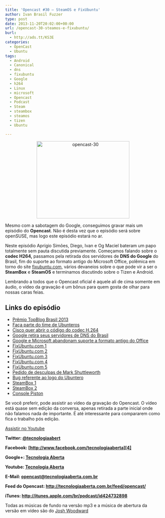 ```yaml
---
title: 'Opencast #30 – SteamOS e FixUbuntu'
author: Ivan Brasil Fuzzer
type: post
date: 2013-11-20T20:02:00+00:00
url: /opencast-30-steamos-e-fixubuntu/
burl:
  - http://ads.tt/KS3E
categories:
  - OpenCast
  - Ubuntu
tags:
  - Android
  - Canonical
  - dns
  - fixubuntu
  - Google
  - h264
  - Linux
  - microsoft
  - Opencast
  - Podcast
  - Steam
  - steambox
  - steamos
  - tizen
  - Ubuntu

---
```

<p style="text-align: center;">
  <a href="http://www.ubuntero.com.br/wp-content/uploads/2013/11/opencast-30.png"><img class="alignnone size-medium wp-image-6281" src="http://www.ubuntero.com.br/wp-content/uploads/2013/11/opencast-30-300x249.png" alt="opencast-30" width="300" height="249" /></a>
</p>

Mesmo com a sabotagem do Google, conseguimos gravar mais um episódio do **Opencast**. Não é desta vez que o episódio será sobre openSUSE, mas logo este episódio estará no ar.

Neste episódio Aprígio Simões, Diego, Ivan e Og Maciel bateram um papo totalmente sem pauta discutida previamente. Começamos falando sobre o **codec H264,** passamos pela retirada dos servidores de **DNS do Google** do Brasil, fim do suporte ao formato antigo do Microsoft Office, polêmica em torno do site [fixubuntu.com,][1] vários devaneios sobre o que pode vir a ser o **SteamBox** e **SteamOS** e terminamos discutindo sobre o Tizen e Android.

Lembrando a todos que o Opencast oficial é aquele ali de cima somente em áudio, o vídeo da gravação é um bônus para quem gosta de olhar para nossas caras feias.

## Links do episódio

  * <a href="http://topblog.spider.ad/spider3.php?p1=click|3|http%3A%2F%2Fwww.topblog.com.br%2F2012%2Findex.php%3Fpg%3Dbusca%26c_b%3D20135|http%3A%2F%2Fwww.ubuntero.com.br%2F%3Fp%3D6276%26preview%3Dtrue|0|132|1|1" target="_blank" rel="nofollow">Prêmio TopBlog Brasil 2013</a>
  * [Faça parte do time de Ubunteros][2]
  * <a href="http://br-linux.org/2013/01/cisco-abre-codigo-do-codec-h264-e-se-propoe-a-pagar-os-royalties-para-nosso-uso-dele-na-web.html" target="_blank" rel="nofollow">Cisco quer abrir o código do codec H.264</a>
  * <a href="http://www.revista.espiritolivre.org/google-retira-seu-dns-do-brasil-por-conta-da-nova-lei-de-privacidade" target="_blank" rel="nofollow">Google retira seus servidores de DNS do Brasil</a>
  * <a href="http://atitudenoar.blogspot.com.br/2013/11/google-e-microsoft-deixam-de-dar.html" target="_blank" rel="nofollow">Google e Microsoft abandonam suporte a formato antigo do Office</a>
  * <a href="http://fixubuntu.com/" target="_blank" rel="nofollow">FixUbuntu.com 1</a>
  * <a href="https://micahflee.com/2013/11/canonical-shouldnt-abuse-trademark-law-to-silence-critics-of-its-privacy-decisions/" target="_blank" rel="nofollow">FixUbuntu.com 2</a>
  * <a href="http://arstechnica.com/information-technology/2013/11/canonical-abused-trademark-law-to-target-a-site-critical-of-ubuntu-privacy/" target="_blank" rel="nofollow">FixUbuntu.com 3</a>
  * <a href="http://www.wired.com/wiredenterprise/2013/11/fixubuntu/" target="_blank" rel="nofollow">FixUbuntu.com 4</a>
  * <a href="http://www.techdirt.com/articles/20131107/17583725174/disappointing-to-see-canonical-act-like-trademark-bully-over-ubuntu.shtml" target="_blank" rel="nofollow">FixUbuntu.com 5</a>
  * <a href="http://www.markshuttleworth.com/archives/1299" target="_blank" rel="nofollow">Pedido de desculpas de Mark Shuttleworth</a>
  * <a href="https://bugs.launchpad.net/ubuntu-branding/+bug/808301" target="_blank" rel="nofollow">Bug referente ao logo do Ubuntero</a>
  * <a href="http://techmania.com.br/wp-content/uploads/2013/07/steambox.jpg" target="_blank" rel="nofollow">SteamBox 1</a>
  * <a href="http://assets.sbnation.com/assets/1984669/steam_box_setup.jpg" target="_blank" rel="nofollow">SteamBox 2</a>
  * <a href="http://images.dailytech.com/nimage/SteamBox_Example_2_Big_Wide.jpg" target="_blank" rel="nofollow">Console Piston</a>

Se você preferir, pode assistir ao vídeo da gravação do Opencast. O vídeo está quase sem edição da conversa, apenas retirada a parte inicial onde não falamos nada de importante. É até interessante para compararem como fica o trabalho pós edição.

<div class="video">
</div>

<p class="button">
  <a href="http://www.youtube.com/embed/uPGUyX6c2O8" target="_blank" rel="nofollow">Assistir no Youtube</a>
</p>

**Twitter: [@tecnologiaabert][3]**

**Facebook: [http://www.facebook.com/tecnologiaaberta][4]**

**Google+: [Tecnologia Aberta][5]**

**Youtube: [Tecnologia Aberta][6]**

**E-Mail: <opencast@tecnologiaaberta.com.br>**

**Feed do Opencast: <http://tecnologiaaberta.com.br/feed/opencast/>**

**iTunes: <a href="http://itunes.apple.com/br/podcast/id424732898" target="_blank" rel="nofollow">http://itunes.apple.com/br/podcast/id424732898</a>**

Todas as músicas de fundo na versão mp3 e a música de abertura da versão em vídeo são do <a href="http://www.joshwoodward.com/" target="_blank" rel="nofollow">Josh Woodward</a>

 [1]: http://fixubuntu.com/
 [2]: http://www.ubuntero.com.br/ajude/
 [3]: http://twitter.com/tecnologiaabert
 [4]: https://www.facebook.com/tecnologiaaberta
 [5]: https://plus.google.com/u/0/b/114491525240353631044/114491525240353631044/about
 [6]: http://youtube.com/tecnologiaaberta